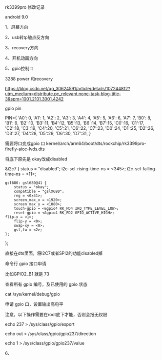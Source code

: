 rk3399pro  修改记录

android 9.0

1、屏幕方向

2、usb转tp触点反方向

3、recovery方向

4、开机动画方向  

5、gpio控制口

3288 power 和recovery

https://blog.csdn.net/qq_30624591/article/details/107244812?utm_medium=distribute.pc_relevant.none-task-blog-title-3&spm=1001.2101.3001.4242

gpio pin

PIN={
    'A0': 0,    'A1': 1,    'A2': 2,    'A3': 3,    'A4': 4,    'A5': 5,    'A6': 6,    'A7': 7,
    'B0': 8,    'B1': 9,    'B2':10,    'B3':11,    'B4':12,    'B5':13,    'B6':14,    'B7':15,
    'C0':16,    'C1':17,    'C2':18,    'C3':19,    'C4':20,    'C5':21,    'C6':22,    'C7':23,
    'D0':24,    'D1':25,    'D2':26,    'D3':27,    'D4':28,    'D5':29,    'D6':30,    'D7':31,
}

需要将口变成gpio 口 
kernel/arch/arm64/boot/dts/rockchip/rk3399pro-firefly-aioc-lvds.dts

将底下原先是 okay改成disabled

&i2c7 {
    status = "disabled";
    i2c-scl-rising-time-ns = <345>;
    i2c-scl-falling-time-ns = <11>;

    gsl680: gsl680@41 {
        status = "okay";
        compatible = "gslX680";
        reg = <0x41>;
        screen_max_x = <1920>;
        screen_max_y = <1080>;
        touch-gpio = <&gpio4 RK_PD4 IRQ_TYPE_LEVEL_LOW>;
        reset-gpio = <&gpio4 RK_PD2 GPIO_ACTIVE_HIGH>;
	flip-x = <1>;
        flip-y = <0>;
        swap-xy = <0>;
        gsl,fw = <2>;
	};
};


直接在dts里面，将I2C7或者SPI2的功能disabled掉

命令行 gpio 接口申请

比如GPIO2_B1 就是 73

查看所有 gpio 编号，及已使用的 gpio 状态

cat /sys/kernel/debug/gpio

申请 gpio 口，设置输出高电平

注意，以下操作需要在root底下才能，否则会报无权限

echo 237 > /sys/class/gpio/export

echo out > /sys/class/gpio/gpio237/direction

echo 1 > /sys/class/gpio/gpio237/value
 
6、
